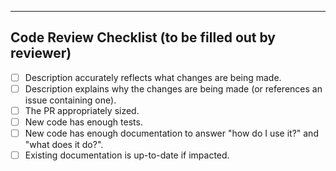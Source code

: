 ---

## Code Review Checklist (to be filled out by reviewer)

- [ ] Description accurately reflects what changes are being made.
- [ ] Description explains why the changes are being made (or references an issue containing one).
- [ ] The PR appropriately sized.
- [ ] New code has enough tests. 
- [ ] New code has enough documentation to answer "how do I use it?" and "what does it do?".
- [ ] Existing documentation is up-to-date if impacted.
